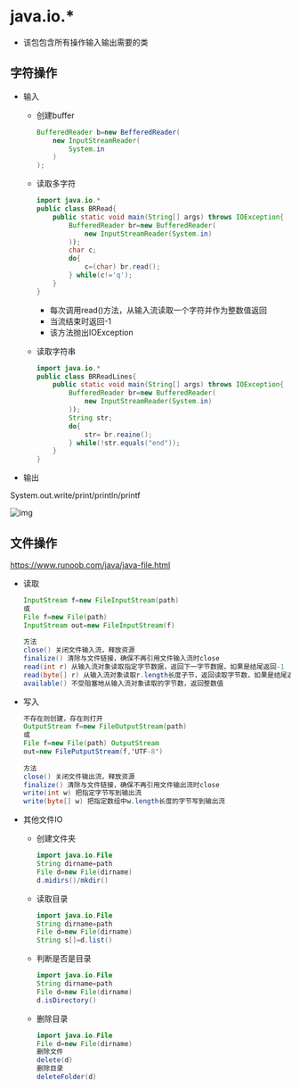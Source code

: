 # java.io.*

*   该包包含所有操作输入输出需要的类

## 字符操作

*   输入

    *   创建buffer

        ```java
        BufferedReader b=new BefferedReader(    
            new InputStreamReader(
                System.in
            ) 
        );      
        ```

    *   读取多字符

        ```java
        import java.io.* 
        public class BRRead{    
            public static void main(String[] args) throws IOException{        
                BufferedReader br=new BufferedReader(            
                    new InputStreamReader(System.in)        
                ));        
                char c;        
                do{            
                    c=(char) br.read();          
                } while(c!='q');    
            } 
        }
        ```
        *   每次调用read()方法，从输入流读取一个字符并作为整数值返回
        *   当流结束时返回-1
        *   该方法抛出IOException

    *   读取字符串

        ```java
        import java.io.* 
        public class BRReadLines{    
            public static void main(String[] args) throws IOException{        
                BufferedReader br=new BufferedReader(            
                    new InputStreamReader(System.in)        
                ));        
                String str;        
                do{            
                    str= br.reaine();          
                } while(!str.equals("end"));   
            } 
        }      
        ```

*   输出

System.out.write/print/println/printf

![img](https://www.runoob.com/wp-content/uploads/2013/12/iostream2xx.png)

## 文件操作

https://www.runoob.com/java/java-file.html

*   读取

    ```java
    InputStream f=new FileInputStream(path) 
    或 
    File f=new File(path) 
    InputStream out=new FileInputStream(f) 
        
    方法 
    close() 关闭文件输入流，释放资源 
    finalize() 清除与文件链接，确保不再引用文件输入流时close 
    read(int r) 从输入流对象读取指定字节数据，返回下一字节数据，如果是结尾返回-1 
    read(byte[] r) 从输入流对象读取r.length长度子节，返回读取字节数，如果是结尾返回-1 
    available() 不受阻塞地从输入流对象读取的字节数，返回整数值
    ```

*   写入

    ```java
    不存在则创建，存在则打开 
    OutputStream f=new FileOutputStream(path) 
    或 
    File f=new File(path) OutputStream 
    out=new FilePutputStream(f,'UTF-8') 
        
    方法 
    close() 关闭文件输出流，释放资源 
    finalize() 清除与文件链接，确保不再引用文件输出流时close 
    write(int w) 把指定字节写到输出流 
    write(byte[] w) 把指定数组中w.length长度的字节写到输出流
    ```

*   其他文件IO

    *   创建文件夹

        ```java
        import java.io.File 
        String dirname=path 
        File d=new File(dirname) 
        d.midirs()/mkdir()
        ```

    *   读取目录

        ```java
        import java.io.File 
        String dirname=path 
        File d=new File(dirname) 
        String s[]=d.list()
        ```

    *   判断是否是目录

        ```java
        import java.io.File 
        String dirname=path 
        File d=new File(dirname) 
        d.isDirectory()
        ```

    *   删除目录

        ```java
        import java.io.File 
        File d=new File(dirname) 
        删除文件 
        delete(d) 
        删除目录 
        deleteFolder(d)
        ```

        